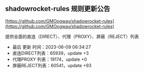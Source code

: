 ## shadowrocket-rules 规则更新公告

[https://github.com/GMOogway/shadowrocket-rules](https://github.com/GMOogway/shadowrocket-rules)

提供全面的直连（DIRECT）、代理（PROXY）、屏蔽（REJECT）列表
- 最后 更新 时间：2023-06-09 06:34:27
- 直连DIRECT列表：65939，update +3
- 代理PROXY 列表：19174，update +0
- 屏蔽REJECT列表：60541，update +93